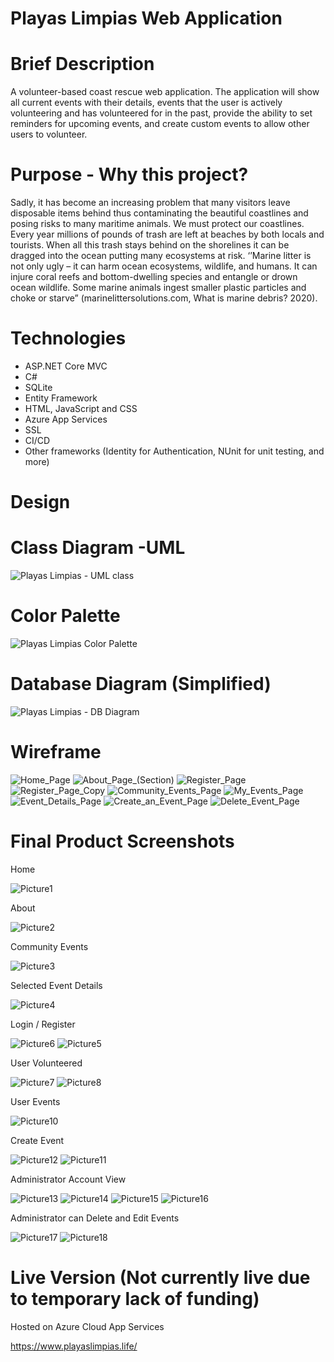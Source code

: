 # Playas Limpias Web Application

# Brief Description

A volunteer-based coast rescue web application. The application will show all current events with their details, events that the user is actively volunteering and has volunteered for in the past, provide the ability to set reminders for upcoming events, and create custom events to allow other users to volunteer. 

# Purpose - Why this project?

Sadly, it has become an increasing problem that many visitors leave disposable items behind thus contaminating the beautiful coastlines and posing risks to many maritime animals. We must protect our coastlines. Every year millions of pounds of trash are left at beaches by both locals and tourists. When all this trash stays behind on the shorelines it can be dragged into the ocean putting many ecosystems at risk. ‘’Marine litter is not only ugly – it can harm ocean ecosystems, wildlife, and humans. It can injure coral reefs and bottom-dwelling species and entangle or drown ocean wildlife. Some marine animals ingest smaller plastic particles and choke or starve” (marinelittersolutions.com, What is marine debris? 2020). 

# Technologies

* ASP.NET Core MVC
* C#
* SQLite
* Entity Framework
* HTML, JavaScript and CSS
* Azure App Services
* SSL
* CI/CD
* Other frameworks (Identity for Authentication, NUnit for unit testing, and more)

# Design

# Class Diagram -UML
![Playas Limpias - UML class](https://user-images.githubusercontent.com/84644999/175395457-139aa843-5da0-4c16-a734-644f924bea5e.png)

# Color Palette
![Playas Limpias Color Palette](https://user-images.githubusercontent.com/84644999/175395514-73436357-0231-4da8-a65d-34a698ae8b33.png)

# Database Diagram (Simplified)
![Playas Limpias - DB Diagram](https://user-images.githubusercontent.com/84644999/175395650-63e7ec00-6bf5-47fa-8165-4bbabd74f59c.png)

# Wireframe

![Home_Page](https://user-images.githubusercontent.com/84644999/175395912-6acf8bba-ee64-4f74-8b02-0effcc4bb5ef.png)
![About_Page_(Section)](https://user-images.githubusercontent.com/84644999/175396057-3d162903-fdf7-449a-b020-fb27fe62d32a.png)
![Register_Page](https://user-images.githubusercontent.com/84644999/175395936-eecea686-b886-46f7-b4ed-46d9491cf584.png)
![Register_Page_Copy](https://user-images.githubusercontent.com/84644999/175395937-b8fa08e2-b83a-4e00-8657-499ae756c017.png)
![Community_Events_Page](https://user-images.githubusercontent.com/84644999/175396013-f82e9c39-baaf-4a68-b5fd-1b3ac03fe672.png)
![My_Events_Page](https://user-images.githubusercontent.com/84644999/175395949-d524d8d7-b3f0-41f6-bf31-aeb131acaee1.png)
![Event_Details_Page](https://user-images.githubusercontent.com/84644999/175396089-a333c43e-0ea2-4633-a3cd-170c230be7b8.png)
![Create_an_Event_Page](https://user-images.githubusercontent.com/84644999/175396093-96466103-c242-46ad-b1d0-9603333f20ee.png)
![Delete_Event_Page](https://user-images.githubusercontent.com/84644999/175396095-fe37b20a-7099-4c09-9d10-454effec7553.png)


# Final Product Screenshots

Home

![Picture1](https://user-images.githubusercontent.com/84644999/175397183-f732b525-1ea5-41f3-84d5-2dcafd7f71a8.png)

About

![Picture2](https://user-images.githubusercontent.com/84644999/175397271-1581f86a-90ba-4199-8694-7332953398ef.png)

Community Events

![Picture3](https://user-images.githubusercontent.com/84644999/175397323-5df35983-c5b5-4e49-b06c-32549a323872.png)

Selected Event Details

![Picture4](https://user-images.githubusercontent.com/84644999/175397385-e939aa53-e181-4b76-9cea-9ed09d64d86f.png)

Login / Register

![Picture6](https://user-images.githubusercontent.com/84644999/175397533-92f373bd-7640-4ffa-ae77-abef7bce6d65.png)
![Picture5](https://user-images.githubusercontent.com/84644999/175397538-aa6efb74-ee4e-4ec3-8374-7d3871ccb57c.png)

User Volunteered

![Picture7](https://user-images.githubusercontent.com/84644999/175397665-067ce5b0-e573-4b3b-bdaf-1df999bee94e.png)
![Picture8](https://user-images.githubusercontent.com/84644999/175397633-ee709ab8-70f4-4eca-91b2-dafc111740e1.png)

User Events 

![Picture10](https://user-images.githubusercontent.com/84644999/175397737-bbae3505-d61a-4bf6-8c06-491be8c5af7a.png)

Create Event

![Picture12](https://user-images.githubusercontent.com/84644999/175397860-d761ea51-aeaf-4c49-aee5-a3d73b732255.png)
![Picture11](https://user-images.githubusercontent.com/84644999/175397867-4dc1eefe-72e4-4bd6-9191-9c42e3493c03.png)

Administrator Account View

![Picture13](https://user-images.githubusercontent.com/84644999/175397948-dad490c7-6cd4-46cb-9337-e6a932ba5efe.png)
![Picture14](https://user-images.githubusercontent.com/84644999/175397954-bf7d081c-f11e-42ed-85c3-9dffd5510151.png)
![Picture15](https://user-images.githubusercontent.com/84644999/175397956-b46747a8-43c1-4ef8-9d42-94355817411d.png)
![Picture16](https://user-images.githubusercontent.com/84644999/175397960-0f223aa8-7868-4c74-b1c8-c92fb408854d.png)

Administrator can Delete and Edit Events

![Picture17](https://user-images.githubusercontent.com/84644999/175397961-db29bd31-74ea-4938-965b-69cf3027c7fe.png)
![Picture18](https://user-images.githubusercontent.com/84644999/175398133-2bb27192-1d58-45a7-bd0e-1da432919ce1.png)

# Live Version (Not currently live due to temporary lack of funding)

Hosted on Azure Cloud App Services

https://www.playaslimpias.life/
